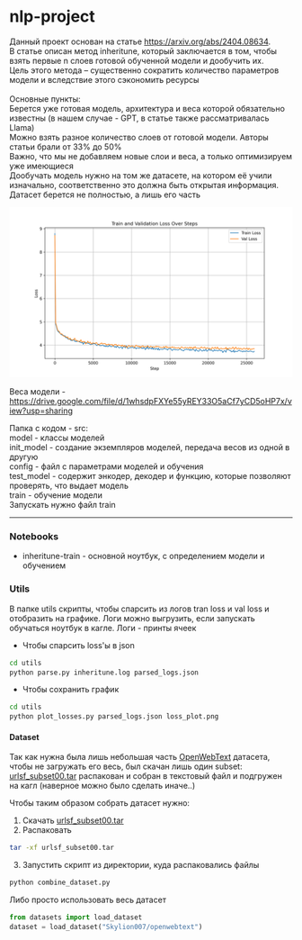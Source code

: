 # nlp-project

Данный проект основан на статье https://arxiv.org/abs/2404.08634. \
В статье описан метод inheritune, который заключается в том, чтобы взять первые n слоев готовой обученной модели и дообучить их.\
Цель этого метода – существенно сократить количество параметров модели и вследствие этого сэкономить ресурсы\
\
Основные пункты:\
Берется уже готовая модель, архитектура и веса которой обязательно известны (в нашем случае - GPT, в статье также рассматривалась Llama)\
Можно взять разное количество слоев от готовой модели. Авторы статьи брали от 33% до 50%\
Важно, что мы не добавляем новые слои и веса, а только оптимизируем уже имеющиеся\
Дообучать модель нужно на том же датасете, на котором её учили изначально, соответственно это должна быть открытая информация. \
Датасет берется не полностью, а лишь его часть  

<img src="images/loss_plot.png" alt="loss plot" width="700">

Веса модели - https://drive.google.com/file/d/1whsdpFXYe55yREY33O5aCf7yCD5oHP7x/view?usp=sharing

Папка с кодом - src: \
model - классы моделей\
init_model - создание экземпляров моделей, передача весов из одной в другую\
config - файл с параметрами моделей и обучения\
test_model - содержит энкодер, декодер и функцию, которые позволяют проверять, что выдает модель\
train - обучение модели\
Запускать нужно файл train

---

### Notebooks

* inheritune-train - основной ноутбук, с определением модели и обучением

### Utils

В папке utils скрипты, чтобы спарсить из логов tran loss и val loss и отобразить на графике. Логи можно выгрузить, если запускать обучаться ноутбук в кагле. Логи - принты ячеек

* Чтобы спарсить loss'ы в json
```bash
cd utils
python parse.py inheritune.log parsed_logs.json
```

* Чтобы сохранить график
```bash
cd utils
python plot_losses.py parsed_logs.json loss_plot.png
```

#### Dataset

Так как нужна была лишь небольшая часть [OpenWebText](https://huggingface.co/datasets/Skylion007/openwebtext) датасета, чтобы не загружать его весь, был скачан лишь один subset: [urlsf_subset00.tar](https://huggingface.co/datasets/Skylion007/openwebtext/blob/main/subsets/urlsf_subset00.tar) распакован и собран в текстовый файл и подгружен на кагл (наверное можно было сделать иначе..)

Чтобы таким образом собрать датасет нужно:
1. Скачать [urlsf_subset00.tar](https://huggingface.co/datasets/Skylion007/openwebtext/blob/main/subsets/urlsf_subset00.tar)
2. Распаковать
```bash
tar -xf urlsf_subset00.tar 
```
3. Запустить скрипт из директории, куда распаковались файлы
```bash
python combine_dataset.py
```

Либо просто использовать весь датасет

```python
from datasets import load_dataset
dataset = load_dataset("Skylion007/openwebtext")
```
